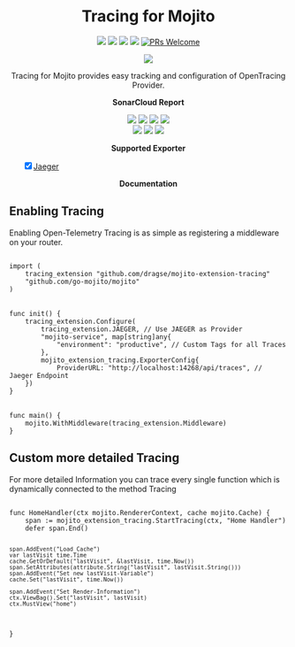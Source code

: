 <h1 align="center"><strong>Tracing for Mojito</strong></h1>
<p align="center">
    <a href="https://goreportcard.com/report/github.com/dragse/mojito-extension-tracing" alt="Go Report Card">
        <img src="https://goreportcard.com/badge/github.com/dragse/mojito-extension-tracing" /></a>
	<a href="https://github.com/dragse/mojito-extension-tracing" alt="Go Version">
        <img src="https://img.shields.io/github/go-mod/go-version/go-mojito/extension-plausible.svg" /></a>
	<a href="https://godoc.org/github.com/dragse/mojito-extension-tracing" alt="GoDoc reference">
        <img src="https://img.shields.io/badge/godoc-reference-blue.svg"/></a>
	<a href="https://github.com/dragse/mojito-extension-tracing/blob/main/LICENSE" alt="Licence">
        <img src="https://img.shields.io/github/license/Ileriayo/markdown-badges?style=flat-square" /></a>
	<a href="https://makeapullrequest.com">
        <img src="https://img.shields.io/badge/PRs-welcome-brightgreen.svg?style=flat-square" alt="PRs Welcome"></a>
</p>
<p align="center">
    <a href="https://go.dev/" alt="Made with Go">
        <img src="https://ForTheBadge.com/images/badges/made-with-go.svg" /></a>

</p>
<p align="center">
Tracing for Mojito provides easy tracking and configuration of OpenTracing Provider.</p>

<p align="center"><strong>SonarCloud Report</strong></p>
<p align="center">
    <a href="https://sonarcloud.io/summary/overall?id=dragse_mojito-extension-tracing" alt="Quality Gate">
        <img src="https://sonarcloud.io/api/project_badges/measure?project=go-mojito_extension-plausible&metric=alert_status" /></a>
    <a href="https://sonarcloud.io/summary/overall?id=dragse_mojito-extension-tracing" alt="Quality Gate">
        <img src="https://sonarcloud.io/api/project_badges/measure?project=go-mojito_extension-plausible&metric=sqale_rating" /></a>
    <a href="https://sonarcloud.io/summary/overall?id=dragse_mojito-extension-tracing" alt="Quality Gate">
        <img src="https://sonarcloud.io/api/project_badges/measure?project=go-mojito_extension-plausible&metric=reliability_rating" /></a>
    <a href="https://sonarcloud.io/summary/overall?id=dragse_mojito-extension-tracing" alt="Quality Gate">
        <img src="https://sonarcloud.io/api/project_badges/measure?project=go-mojito_extension-plausible&metric=security_rating" /></a>
	<br>
    <a href="https://sonarcloud.io/summary/overall?id=dragse_mojito-extension-tracing" alt="Quality Gate">
        <img src="https://sonarcloud.io/api/project_badges/measure?project=go-mojito_extension-plausible&metric=vulnerabilities" /></a>
    <a href="https://sonarcloud.io/summary/overall?id=dragse_mojito-extension-tracing" alt="Quality Gate">
        <img src="https://sonarcloud.io/api/project_badges/measure?project=go-mojito_extension-plausible&metric=code_smells" /></a>
    <a href="https://sonarcloud.io/summary/overall?id=dragse_mojito-extension-tracing" alt="Quality Gate">
        <img src="https://sonarcloud.io/api/project_badges/measure?project=go-mojito_extension-plausible&metric=bugs" /></a>
</p>
<p align="center"><strong>Supported Exporter</strong></p>
<ul style="list-style: none;">
    <li><input type="checkbox" checked><a href="https://www.jaegertracing.io/">Jaeger</a></li>
</ul>

<p align="center"><strong>Documentation</strong></p>
<h2>Enabling Tracing</h2>
<p>
    Enabling Open-Telemetry Tracing is as simple as registering a middleware on your router.
</p>
<pre>
<code>
import (
    tracing_extension "github.com/dragse/mojito-extension-tracing"
    "github.com/go-mojito/mojito"
)</code>

<code>
func init() {
    tracing_extension.Configure(
        tracing_extension.JAEGER, // Use JAEGER as Provider
        "mojito-service", map[string]any{
            "environment": "productive", // Custom Tags for all Traces
        },
        mojito_extension_tracing.ExporterConfig{
            ProviderURL: "http://localhost:14268/api/traces", // Jaeger Endpoint
    })
}</code>

<code>
func main() {
    mojito.WithMiddleware(tracing_extension.Middleware)
}</code>
</pre>

<h2>Custom more detailed Tracing</h2>
<p>
    For more detailed Information  you can trace every single function which is dynamically connected to the method Tracing
</p>
<pre>
<code>
func HomeHandler(ctx mojito.RendererContext, cache mojito.Cache) {
	span := mojito_extension_tracing.StartTracing(ctx, "Home Handler")
	defer span.End()

	span.AddEvent("Load Cache")
	var lastVisit time.Time
	cache.GetOrDefault("lastVisit", &lastVisit, time.Now())
	span.SetAttributes(attribute.String("lastVisit", lastVisit.String()))
	span.AddEvent("Set new lastVisit-Variable")
	cache.Set("lastVisit", time.Now())

	span.AddEvent("Set Render-Information")
	ctx.ViewBag().Set("lastVisit", lastVisit)
	ctx.MustView("home")
}
</code>
</pre>
